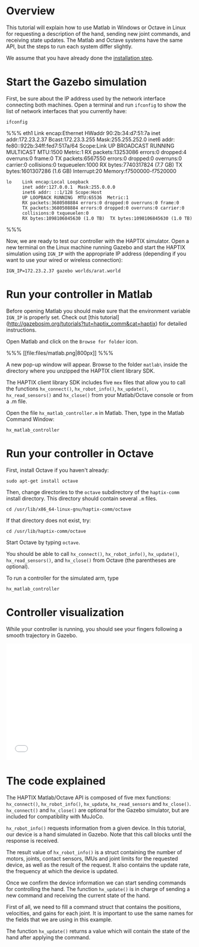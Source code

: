 # Overview

This tutorial will explain how to use Matlab in Windows or Octave in Linux for requesting a
description of the hand, sending new joint commands, and receiving state updates. The Matlab
and Octave systems have the same API, but the steps to run each system differ slightly.

We assume that you have already done the [installation step](http://gazebosim.org/tutorials?tut=haptix_install&cat=haptix).

# Start the Gazebo simulation

First, be sure about the IP address used by the network interface connecting
both machines.  Open a terminal and run `ifconfig` to show the list of network
interfaces that you currently have:

~~~
ifconfig
~~~
    
%%%
    eth1  Link encap:Ethernet  HWaddr 90:2b:34:d7:51:7a
          inet addr:172.23.2.37  Bcast:172.23.3.255  Mask:255.255.252.0
          inet6 addr: fe80::922b:34ff:fed7:517a/64 Scope:Link
          UP BROADCAST RUNNING MULTICAST  MTU:1500  Metric:1
          RX packets:13253086 errors:0 dropped:4 overruns:0 frame:0
          TX packets:6567550 errors:0 dropped:0 overruns:0 carrier:0
          collisions:0 txqueuelen:1000
          RX bytes:7740317824 (7.7 GB)  TX bytes:1601307286 (1.6 GB)
          Interrupt:20 Memory:f7500000-f7520000

    lo    Link encap:Local Loopback
          inet addr:127.0.0.1  Mask:255.0.0.0
          inet6 addr: ::1/128 Scope:Host
          UP LOOPBACK RUNNING  MTU:65536  Metric:1
          RX packets:3680508884 errors:0 dropped:0 overruns:0 frame:0
          TX packets:3680508884 errors:0 dropped:0 overruns:0 carrier:0
          collisions:0 txqueuelen:0
          RX bytes:1098106845630 (1.0 TB)  TX bytes:1098106845630 (1.0 TB)
%%%


Now, we are ready to test our controller with the HAPTIX simulator. Open a new
terminal on the Linux machine running Gazebo and start the HAPTIX simulation
using `IGN_IP` with the appropriate IP address (depending if you want to use
your wired or wireless connection):

~~~
IGN_IP=172.23.2.37 gazebo worlds/arat.world
~~~

# Run your controller in Matlab

Before opening Matlab you should make sure that the environment variable
`IGN_IP` is properly set. Check out [this tutorial]
(http://gazebosim.org/tutorials?tut=haptix_comm&cat=haptix) for detailed instructions.

Open Matlab and click on the `Browse for folder` icon.

%%%
[[file:files/matlab.png|800px]]
%%%

A new pop-up window will appear. Browse to the folder `matlab\` inside the
directory where you unzipped the HAPTIX client library SDK.

The HAPTIX client library SDK includes five `mex` files that allow you to call
the functions `hx_connect()`, `hx_robot_info()`,
`hx_update()`, `hx_read_sensors()` and `hx_close()` from your Matlab/Octave
console or from a .m file.

Open the file `hx_matlab_controller.m` in Matlab. Then, type in
the Matlab Command Window:

~~~
hx_matlab_controller
~~~

# Run your controller in Octave

First, install Octave if you haven't already:

~~~
sudo apt-get install octave
~~~

Then, change directories to the `octave` subdirectory of the `haptix-comm` install directory. 
This directory should contain several `.m` files.

~~~
cd /usr/lib/x86_64-linux-gnu/haptix-comm/octave
~~~

If that directory does not exist, try:

~~~
cd /usr/lib/haptix-comm/octave
~~~

Start Octave by typing `octave`.

You should be able to call `hx_connect()`, `hx_robot_info()`, `hx_update()`, `hx_read_sensors()`,
and `hx_close()` from Octave (the parentheses are optional).

To run a controller for the simulated arm, type

~~~
hx_matlab_controller
~~~

# Controller visualization

While your controller is running, you should see your fingers following a smooth
trajectory in Gazebo.

<iframe width="500" height="313" src="//player.vimeo.com/video/108959804" frameborder="0" webkitallowfullscreen mozallowfullscreen allowfullscreen></iframe>

# The code explained

<include from='/counter =/' to='/end/' src='http://bitbucket.org/osrf/haptix-comm/raw/default/matlab/hx_matlab_controller.m' />

The HAPTIX Matlab/Octave API is composed of five mex functions: `hx_connect()`, `hx_robot_info()`,
`hx_update`, `hx_read_sensors` and `hx_close()`.  `hx_connect()` and `hx_close()` are
optional for the Gazebo simulator, but are included for compatibility with MuJoCo.

`hx_robot_info()` requests information from a given device.
In this tutorial, our device is a hand simulated in Gazebo. Note that this call
blocks until the response is received.

The result value of `hx_robot_info()` is a struct containing the number of
motors, joints, contact sensors, IMUs and joint limits for the requested device,
 as well as the result of the request. It also contains the update rate, the frequency
 at which the device is updated.

<include from='/while counter/' src='http://bitbucket.org/osrf/haptix-comm/raw/default/matlab/hx_matlab_controller.m' />

Once we confirm the device information we can start sending commands for
controlling the hand. The function `hx_update()` is in charge of sending a new
command and receiving the current state of the hand.

First of all, we need to fill a command struct that contains the positions,
velocities, and gains for each joint. It is important to use the same names for
the fields that we are using in this example.

The function `hx_update()` returns a value which will
contain the state of the hand after applying the command.
